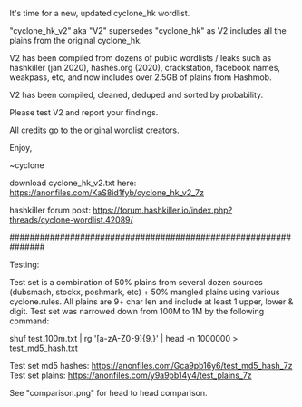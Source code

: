 It's time for a new, updated cyclone_hk wordlist.

"cyclone_hk_v2" aka "V2" supersedes "cyclone_hk" as V2 includes all the plains from the original cyclone_hk.

V2 has been compiled from dozens of public wordlists / leaks such as hashkiller (jan 2020), hashes.org (2020), crackstation, facebook names, weakpass, etc, and now includes over 2.5GB of plains from Hashmob.

V2 has been compiled, cleaned, deduped and sorted by probability.

Please test V2 and report your findings.

All credits go to the original wordlist creators.

Enjoy,

~cyclone

download cyclone_hk_v2.txt here: https://anonfiles.com/KaS8id1fyb/cyclone_hk_v2_7z

hashkiller forum post: https://forum.hashkiller.io/index.php?threads/cyclone-wordlist.42089/

###############################################################

Testing:

Test set is a combination of 50% plains from several dozen sources (dubsmash, stockx, poshmark, etc) + 50% mangled plains using various cyclone.rules.
All plains are 9+ char len and include at least 1 upper, lower & digit.
Test set was narrowed down from 100M to 1M by the following command:

shuf test_100m.txt | rg '[a-zA-Z0-9]{9,}' | head -n 1000000 > test_md5_hash.txt

Test set md5 hashes: https://anonfiles.com/Gca9pb16y6/test_md5_hash_7z
Test set plains: https://anonfiles.com/y9a9pb14y4/test_plains_7z

See "comparison.png" for head to head comparison.
